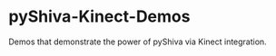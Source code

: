 pyShiva-Kinect-Demos
====================

Demos that demonstrate the power of pyShiva via Kinect integration.
